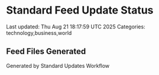 # Standard Feed Update Status
Last updated: Thu Aug 21 18:17:59 UTC 2025
Categories: technology,business,world

## Feed Files Generated

Generated by Standard Updates Workflow
